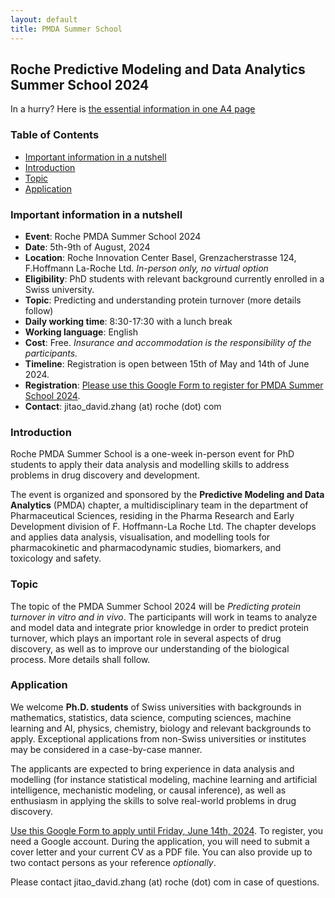 ```yaml
---
layout: default
title: PMDA Summer School
---
```


## Roche Predictive Modeling and Data Analytics Summer School 2024

In a hurry? Here is <a href="assets/2024-3rd-Roche-PMDA-Summer-School-A4.pdf">the essential information in one A4 page</a>

### Table of Contents

* [Important information in a nutshell](#important-information-in-a-nutshell)
* [Introduction](#introduction)
* [Topic](#topic)
* [Application](#application)

<!-- Created by https://github.com/ekalinin/github-markdown-toc -->

### Important information in a nutshell

* **Event**: Roche PMDA Summer School 2024
* **Date**: 5th-9th of August, 2024
* **Location**: Roche Innovation Center Basel, Grenzacherstrasse 124, F.Hoffmann La-Roche Ltd. *In-person only, no virtual option*
* **Eligibility**: PhD students with relevant background currently enrolled in a Swiss university.
* **Topic**: Predicting and understanding protein turnover (more details follow)
* **Daily working time**: 8:30-17:30 with a lunch break
* **Working language**: English
* **Cost**: Free. *Insurance and accommodation is the responsibility of the participants.*
* **Timeline**: Registration is open between 15th of May and 14th of June 2024.
* **Registration**: [Please use this Google Form to register for PMDA Summer School 2024](https://forms.gle/cdpyeTXkS7n2S1ZM6).
* **Contact**: jitao_david.zhang (at) roche (dot) com

### Introduction

Roche PMDA Summer School is a one-week in-person event for PhD students to apply their data analysis and modelling skills to address problems in drug discovery and development.

The event is organized and sponsored by the **Predictive Modeling and Data Analytics** (PMDA) chapter, a multidisciplinary team in the department of Pharmaceutical Sciences, residing in the Pharma Research and Early Development division of F. Hoffmann-La Roche Ltd. The chapter develops and applies data analysis, visualisation, and modelling tools for pharmacokinetic and pharmacodynamic studies, biomarkers, and toxicology and safety.

### Topic

The topic of the PMDA Summer School 2024 will be *Predicting protein turnover in vitro and in vivo*. The participants will work in teams to analyze and model data and integrate prior knowledge in order to predict protein turnover, which plays an important role in several aspects of drug discovery, as well as to improve our understanding of the biological process. More details shall follow.

### Application

We welcome **Ph.D. students** of Swiss universities with backgrounds in mathematics, statistics, data science, computing sciences, machine learning and AI, physics, chemistry, biology and relevant backgrounds to apply. Exceptional applications from non-Swiss universities or institutes may be considered in a case-by-case manner.

The applicants are expected to bring experience in data analysis and modelling (for instance statistical modeling, machine learning and artificial intelligence, mechanistic modeling, or causal inference), as well as enthusiasm in applying the skills to solve real-world problems in drug discovery.

[Use this Google Form to apply until Friday, June 14th, 2024](https://forms.gle/t3B5kqWj28d43HYs6). To register, you need a Google account. During the application, you will need to submit a cover letter and your current CV as a PDF file. You can also provide up to two contact persons as your reference *optionally*.

Please contact jitao_david.zhang (at) roche (dot) com in case of
questions.

